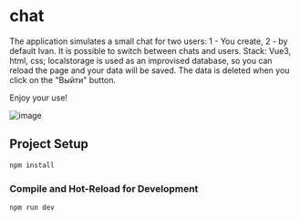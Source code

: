 # chat
The application simulates a small chat for two users: 1 - You create, 2 - by default Ivan. It is possible to switch between chats and users. Stack: Vue3, html, css; localstorage is used as an improvised database, so you can reload the page and your data will be saved. The data is deleted when you click on the "Выйти" button.

Enjoy your use!

![image](https://user-images.githubusercontent.com/53310434/225983899-61e93cf6-ca8b-4767-82e1-168f7c3f4c08.png)

## Project Setup

```sh
npm install
```

### Compile and Hot-Reload for Development

```sh
npm run dev
```
